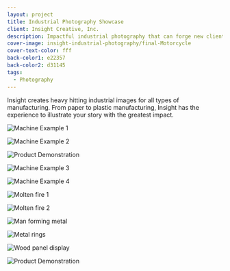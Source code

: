 ```yaml
---
layout: project
title: Industrial Photography Showcase
client: Insight Creative, Inc.
description: Impactful industrial photography that can forge new client relationships.
cover-image: insight-industrial-photography/final-Motorcycle
cover-text-color: fff
back-color1: e22357
back-color2: d31145
tags:
  - Photography
---
```


Insight creates heavy hitting industrial images for all types of manufacturing. From paper to plastic manufacturing, Insight has the experience to illustrate your story with the greatest impact.

<div class="images">

<img class="half first fit" data-aos="fade-up" data-featherlight="/img/projects/insight-industrial-photography/insight-industrial-photography-machine-3.jpg"
alt="Machine Example 1" src="/img/projects/insight-industrial-photography/insight-industrial-photography-machine-3.jpg"
srcset="/img/projects/insight-industrial-photography/insight-industrial-photography-machine-3-2400.jpg 2400w,
/img/projects/insight-industrial-photography/insight-industrial-photography-machine-3-1800.jpg 1800w,
/img/projects/insight-industrial-photography/insight-industrial-photography-machine-3-1200.jpg 1200w,
/img/projects/insight-industrial-photography/insight-industrial-photography-machine-3-900.jpg 900w,
/img/projects/insight-industrial-photography/insight-industrial-photography-machine-3-600.jpg 600w,
/img/projects/insight-industrial-photography/insight-industrial-photography-machine-3-400.jpg 400w" />

<img class="half last fit" data-aos="fade-up" data-featherlight="/img/projects/insight-industrial-photography/insight-industrial-photography-machine-4.jpg"
alt="Machine Example 2" src="/img/projects/insight-industrial-photography/insight-industrial-photography-machine-4.jpg"
srcset="/img/projects/insight-industrial-photography/insight-industrial-photography-machine-4-2400.jpg 2400w,
/img/projects/insight-industrial-photography/insight-industrial-photography-machine-4-1800.jpg 1800w,
/img/projects/insight-industrial-photography/insight-industrial-photography-machine-4-1200.jpg 1200w,
/img/projects/insight-industrial-photography/insight-industrial-photography-machine-4-900.jpg 900w,
/img/projects/insight-industrial-photography/insight-industrial-photography-machine-4-600.jpg 600w,
/img/projects/insight-industrial-photography/insight-industrial-photography-machine-4-400.jpg 400w" />

<img class="full fit" data-aos="fade-up" data-featherlight="/img/projects/insight-industrial-photography/insight-industrial-photography-product-demonstration.jpg"
alt="Product Demonstration" src="/img/projects/insight-industrial-photography/insight-industrial-photography-product-demonstration.jpg"
srcset="/img/projects/insight-industrial-photography/insight-industrial-photography-product-demonstration-2400.jpg 2400w,
/img/projects/insight-industrial-photography/insight-industrial-photography-product-demonstration-1800.jpg 1800w,
/img/projects/insight-industrial-photography/insight-industrial-photography-product-demonstration-1200.jpg 1200w,
/img/projects/insight-industrial-photography/insight-industrial-photography-product-demonstration-900.jpg 900w,
/img/projects/insight-industrial-photography/insight-industrial-photography-product-demonstration-600.jpg 600w,
/img/projects/insight-industrial-photography/insight-industrial-photography-product-demonstration-400.jpg 400w" />

<img class="half first fit" data-aos="fade-up" data-featherlight="/img/projects/insight-industrial-photography/insight-industrial-photography-machine-1.jpg"
alt="Machine Example 3" src="/img/projects/insight-industrial-photography/insight-industrial-photography-machine-1.jpg"
srcset="/img/projects/insight-industrial-photography/insight-industrial-photography-machine-1-2400.jpg 2400w,
/img/projects/insight-industrial-photography/insight-industrial-photography-machine-1-1800.jpg 1800w,
/img/projects/insight-industrial-photography/insight-industrial-photography-machine-1-1200.jpg 1200w,
/img/projects/insight-industrial-photography/insight-industrial-photography-machine-1-900.jpg 900w,
/img/projects/insight-industrial-photography/insight-industrial-photography-machine-1-600.jpg 600w,
/img/projects/insight-industrial-photography/insight-industrial-photography-machine-1-400.jpg 400w" />

<img class="half last fit" data-aos="fade-up" data-featherlight="/img/projects/insight-industrial-photography/insight-industrial-photography-machine-2.jpg"
alt="Machine Example 4" src="/img/projects/insight-industrial-photography/insight-industrial-photography-machine-2.jpg"
srcset="/img/projects/insight-industrial-photography/insight-industrial-photography-machine-2-2400.jpg 2400w,
/img/projects/insight-industrial-photography/insight-industrial-photography-machine-2-1800.jpg 1800w,
/img/projects/insight-industrial-photography/insight-industrial-photography-machine-2-1200.jpg 1200w,
/img/projects/insight-industrial-photography/insight-industrial-photography-machine-2-900.jpg 900w,
/img/projects/insight-industrial-photography/insight-industrial-photography-machine-2-600.jpg 600w,
/img/projects/insight-industrial-photography/insight-industrial-photography-machine-2-400.jpg 400w" />

<img class="full fit" data-aos="fade-up" data-featherlight="/img/projects/insight-industrial-photography/insight-industrial-photography-molten-3.jpg"
alt="Molten fire 1" src="/img/projects/insight-industrial-photography/insight-industrial-photography-molten-3.jpg"
srcset="/img/projects/insight-industrial-photography/insight-industrial-photography-molten-3-2400.jpg 2400w,
/img/projects/insight-industrial-photography/insight-industrial-photography-molten-3-1800.jpg 1800w,
/img/projects/insight-industrial-photography/insight-industrial-photography-molten-3-1200.jpg 1200w,
/img/projects/insight-industrial-photography/insight-industrial-photography-molten-3-900.jpg 900w,
/img/projects/insight-industrial-photography/insight-industrial-photography-molten-3-600.jpg 600w,
/img/projects/insight-industrial-photography/insight-industrial-photography-molten-3-400.jpg 400w" />

<img class="half first fit" data-aos="fade-up" data-featherlight="/img/projects/insight-industrial-photography/insight-industrial-photography-molten.jpg"
alt="Molten fire 2" src="/img/projects/insight-industrial-photography/insight-industrial-photography-molten.jpg"
srcset="/img/projects/insight-industrial-photography/insight-industrial-photography-molten-2400.jpg 2400w,
/img/projects/insight-industrial-photography/insight-industrial-photography-molten-1800.jpg 1800w,
/img/projects/insight-industrial-photography/insight-industrial-photography-molten-1200.jpg 1200w,
/img/projects/insight-industrial-photography/insight-industrial-photography-molten-900.jpg 900w,
/img/projects/insight-industrial-photography/insight-industrial-photography-molten-600.jpg 600w,
/img/projects/insight-industrial-photography/insight-industrial-photography-molten-400.jpg 400w" />

<img class="half last fit" data-aos="fade-up" data-featherlight="/img/projects/insight-industrial-photography/insight-industrial-photography-molten-2.jpg"
alt="Man forming metal" src="/img/projects/insight-industrial-photography/insight-industrial-photography-molten-2.jpg"
srcset="/img/projects/insight-industrial-photography/insight-industrial-photography-molten-2-2400.jpg 2400w,
/img/projects/insight-industrial-photography/insight-industrial-photography-molten-2-1800.jpg 1800w,
/img/projects/insight-industrial-photography/insight-industrial-photography-molten-2-1200.jpg 1200w,
/img/projects/insight-industrial-photography/insight-industrial-photography-molten-2-900.jpg 900w,
/img/projects/insight-industrial-photography/insight-industrial-photography-molten-2-600.jpg 600w,
/img/projects/insight-industrial-photography/insight-industrial-photography-molten-2-400.jpg 400w" />

<img class="half first fit" data-aos="fade-up" data-featherlight="/img/projects/insight-industrial-photography/insight-industrial-photography-rings.jpg"
alt="Metal rings" src="/img/projects/insight-industrial-photography/insight-industrial-photography-rings.jpg"
srcset="/img/projects/insight-industrial-photography/insight-industrial-photography-rings-2400.jpg 2400w,
/img/projects/insight-industrial-photography/insight-industrial-photography-rings-1800.jpg 1800w,
/img/projects/insight-industrial-photography/insight-industrial-photography-rings-1200.jpg 1200w,
/img/projects/insight-industrial-photography/insight-industrial-photography-rings-900.jpg 900w,
/img/projects/insight-industrial-photography/insight-industrial-photography-rings-600.jpg 600w,
/img/projects/insight-industrial-photography/insight-industrial-photography-rings-400.jpg 400w" />

<img class="half last fit" data-aos="fade-up" data-featherlight="/img/projects/insight-industrial-photography/insight-industrial-photography-panel-display.jpg"
alt="Wood panel display" src="/img/projects/insight-industrial-photography/insight-industrial-photography-panel-display.jpg"
srcset="/img/projects/insight-industrial-photography/insight-industrial-photography-panel-display-2400.jpg 2400w,
/img/projects/insight-industrial-photography/insight-industrial-photography-panel-display-1800.jpg 1800w,
/img/projects/insight-industrial-photography/insight-industrial-photography-panel-display-1200.jpg 1200w,
/img/projects/insight-industrial-photography/insight-industrial-photography-panel-display-900.jpg 900w,
/img/projects/insight-industrial-photography/insight-industrial-photography-panel-display-600.jpg 600w,
/img/projects/insight-industrial-photography/insight-industrial-photography-panel-display-400.jpg 400w" />

<img class="full fit" data-aos="fade-up" data-featherlight="/img/projects/insight-industrial-photography/PTI_New_Truck_2018.jpg"
alt="Product Demonstration" src="/img/projects/insight-industrial-photography/PTI_New_Truck_2018.jpg"
srcset="/img/projects/insight-industrial-photography/PTI_New_Truck_2018-2400.jpg 2400w,
/img/projects/insight-industrial-photography/PTI_New_Truck_2018-1800.jpg 1800w,
/img/projects/insight-industrial-photography/PTI_New_Truck_2018-1200.jpg 1200w,
/img/projects/insight-industrial-photography/PTI_New_Truck_2018-900.jpg 900w,
/img/projects/insight-industrial-photography/PTI_New_Truck_2018-600.jpg 600w,
/img/projects/insight-industrial-photography/PTI_New_Truck_2018-400.jpg 400w" />

</div>
